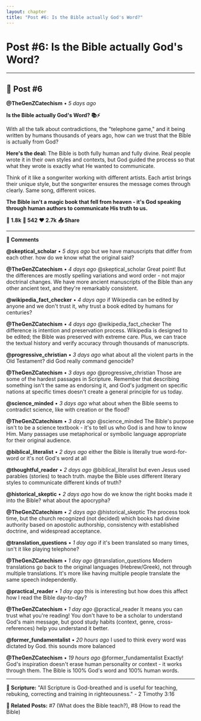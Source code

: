 ```yaml
---
layout: chapter
title: "Post #6: Is the Bible actually God's Word?"
---
```

# Post #6: Is the Bible actually God's Word?

---

## 📱 Post #6

**@TheGenZCatechism** • *5 days ago*

**Is the Bible actually God's Word? 📚⚡️**

With all the talk about contradictions, the "telephone game," and it being written by humans thousands of years ago, how can we trust that the Bible is actually from God?

**Here's the deal:** The Bible is both fully human and fully divine. Real people wrote it in their own styles and contexts, but God guided the process so that what they wrote is exactly what He wanted to communicate.

Think of it like a songwriter working with different artists. Each artist brings their unique style, but the songwriter ensures the message comes through clearly. Same song, different voices.

**The Bible isn't a magic book that fell from heaven - it's God speaking through human authors to communicate His truth to us.**

**💭 1.8k** **🔄 542** **❤️ 2.7k** **📤 Share**

---

**💬 Comments**

**@skeptical_scholar** • *5 days ago*
but we have manuscripts that differ from each other. how do we know what the original said?

**@TheGenZCatechism** • *4 days ago*
@skeptical_scholar Great point! But the differences are mostly spelling variations and word order - not major doctrinal changes. We have more ancient manuscripts of the Bible than any other ancient text, and they're remarkably consistent.

**@wikipedia_fact_checker** • *4 days ago*
if Wikipedia can be edited by anyone and we don't trust it, why trust a book edited by humans for centuries?

**@TheGenZCatechism** • *4 days ago*
@wikipedia_fact_checker The difference is intention and preservation process. Wikipedia is designed to be edited; the Bible was preserved with extreme care. Plus, we can trace the textual history and verify accuracy through thousands of manuscripts.

**@progressive_christian** • *3 days ago*
what about all the violent parts in the Old Testament? did God really command genocide?

**@TheGenZCatechism** • *3 days ago*
@progressive_christian Those are some of the hardest passages in Scripture. Remember that describing something isn't the same as endorsing it, and God's judgment on specific nations at specific times doesn't create a general principle for us today.

**@science_minded** • *3 days ago*
what about when the Bible seems to contradict science, like with creation or the flood?

**@TheGenZCatechism** • *3 days ago*
@science_minded The Bible's purpose isn't to be a science textbook - it's to tell us who God is and how to know Him. Many passages use metaphorical or symbolic language appropriate for their original audience.

**@biblical_literalist** • *2 days ago*
either the Bible is literally true word-for-word or it's not God's word at all

**@thoughtful_reader** • *2 days ago*
@biblical_literalist but even Jesus used parables (stories) to teach truth. maybe the Bible uses different literary styles to communicate different kinds of truth?

**@historical_skeptic** • *2 days ago*
how do we know the right books made it into the Bible? what about the apocrypha?

**@TheGenZCatechism** • *2 days ago*
@historical_skeptic The process took time, but the church recognized (not decided) which books had divine authority based on apostolic authorship, consistency with established doctrine, and widespread acceptance.

**@translation_questions** • *1 day ago*
if it's been translated so many times, isn't it like playing telephone?

**@TheGenZCatechism** • *1 day ago*
@translation_questions Modern translations go back to the original languages (Hebrew/Greek), not through multiple translations. It's more like having multiple people translate the same speech independently.

**@practical_reader** • *1 day ago*
this is interesting but how does this affect how I read the Bible day-to-day?

**@TheGenZCatechism** • *1 day ago*
@practical_reader It means you can trust what you're reading! You don't have to be a scholar to understand God's main message, but good study habits (context, genre, cross-references) help you understand it better.

**@former_fundamentalist** • *20 hours ago*
I used to think every word was dictated by God. this sounds more balanced

**@TheGenZCatechism** • *19 hours ago*
@former_fundamentalist Exactly! God's inspiration doesn't erase human personality or context - it works through them. The Bible is 100% God's word and 100% human words.

---

**📖 Scripture:** "All Scripture is God-breathed and is useful for teaching, rebuking, correcting and training in righteousness." - 2 Timothy 3:16

**🔗 Related Posts:** #7 (What does the Bible teach?), #8 (How to read the Bible) 
